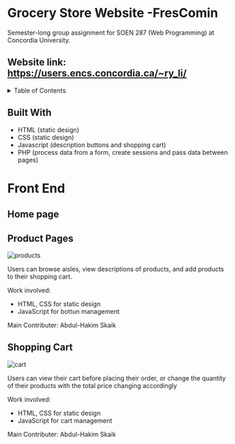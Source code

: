 
# Grocery Store Website -FresComin
Semester-long group assignment for SOEN 287 (Web Programming) at Concordia University.

## Website link: https://users.encs.concordia.ca/~ry_li/
<!-- TABLE OF CONTENTS -->
<details>
  <summary>Table of Contents</summary>
  <ol>
    <li>
      <a href="#about-the-project">About The Project</a>
      <ul>
        <li><a href="#built-with">Built With</a></li>
        <li><a href="#website hosting">website hosting</a></li>
      </ul>
    </li>
    <li>
      <a href="#getting-started">Getting Started</a>
      <ul>
        <li><a href="Menu">Menu</a></li>
        <li><a href="Products">Products</a></li>
        <li><a href="Shopping cart">Shopping cart</a></li>
        <li><a href="User login">User login</a></li>
        <li><a href="Backstore pages">Backstore pages</a></li>
      </ul>
    </li>
    <li><a href="#contributing">Contributing</a></li>
    <li><a href="#license">License</a></li>
    <li><a href="#contact">Contact</a></li>
  </ol>
</details>

## Built With

* HTML (static design)
* CSS  (static design)
* Javascript (description buttons and shopping cart)
* PHP (process data from a form, create sessions and pass data between pages)

# Front End
## Home page 
<!--rayan put your work here-->

## Product Pages
![products](https://user-images.githubusercontent.com/98859282/165855854-12eb3a85-49f7-4931-8573-7eb5059e0ea9.gif)

Users can browse aisles, view descriptions of products, and add products to their shopping cart.

Work involved:
- HTML, CSS for static design
- JavaScript for bottun management

Main Contributer: Abdul-Hakim Skaik

## Shopping Cart
![cart](https://user-images.githubusercontent.com/98859282/165855118-2689e237-0197-4c19-896b-41f61d66378d.gif)

Users can view their cart before placing their order, or change the quantity of their products with the total price changing accordingly

Work involved:
- HTML, CSS for static design
- JavaScript for cart management 

Main Contributer: Abdul-Hakim Skaik
